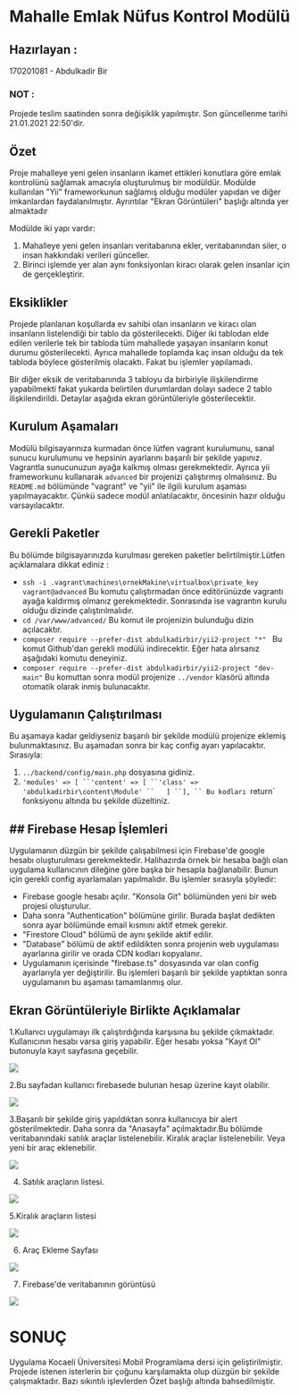 # Mahalle Emlak Nüfus Kontrol Modülü
 
## Hazırlayan :
170201081 - Abdulkadir Bir
### NOT : 
Projede teslim saatinden sonra değişiklik yapılmıştır. Son güncellenme tarihi 21.01.2021 22:50'dir.

## Özet
 Proje mahalleye yeni gelen insanların ikamet ettikleri konutlara göre emlak kontrolünü sağlamak amacıyla oluşturulmuş bir modüldür. Modülde kullanılan "Yii" frameworkunun sağlamış olduğu modüler yapıdan ve diğer imkanlardan faydalanılmıştır. Ayrıntılar "Ekran Görüntüleri" başlığı altında yer almaktadır
 
 Modülde iki yapı vardır:
1. Mahalleye yeni gelen insanları veritabanına ekler, veritabanından siler, o insan hakkındaki verileri günceller.
2. Birinci işlemde yer alan aynı fonksiyonları kiracı olarak gelen insanlar için de gerçekleştirir.

## Eksiklikler
Projede planlanan koşullarda ev sahibi olan insanların ve kiracı olan insanların listelendiği bir tablo da gösterilecekti. Diğer iki tablodan elde edilen verilerle tek bir tabloda tüm mahallede yaşayan insanların konut durumu gösterilecekti. Ayrıca mahallede toplamda kaç insan olduğu da tek tabloda böylece gösterilmiş olacaktı. Fakat bu işlemler yapılamadı.

Bir diğer eksik de veritabanında 3 tabloyu da birbiriyle ilişkilendirme yapabilmekti fakat yukarda belirtilen durumlardan dolayı sadece 2 tablo ilişkilendirildi. Detaylar aşağıda ekran görüntüleriyle gösterilecektir.

## Kurulum Aşamaları 
Modülü bilgisayarınıza kurmadan önce lütfen vagrant kurulumunu, sanal sunucu kurulumunu ve hepsinin ayarlarını başarılı bir şekilde yapınız. Vagrantla sunucunuzun ayağa kalkmış olması gerekmektedir. Ayrıca yii frameworkunu kullanarak `advanced` bir projenizi çalıştırmış olmalısınız. Bu `README.md` bölümünde "vagrant" ve "yii" ile ilgili kurulum aşaması yapılmayacaktır. Çünkü sadece modül anlatılacaktır, öncesinin hazır olduğu varsayılacaktır.

## Gerekli Paketler
Bu bölümde bilgisayarınızda kurulması gereken paketler belirtilmiştir.Lütfen açıklamalara dikkat ediniz :
- `ssh -i .vagrant\machines\ornekMakine\virtualbox\private_key vagrant@advanced` Bu komutu çalıştırmadan önce editörünüzde vagrantı ayağa kaldırmış olmanız gerekmektedir. Sonrasında ise vagrantın kurulu olduğu dizinde çalıştırılmalıdır.
- `cd /var/www/advanced/` Bu komut ile projenizin bulunduğu dizin açılacaktır.
- `composer require --prefer-dist abdulkadirbir/yii2-project "*" ` Bu komut Github'dan gerekli modülü indirecektir. Eğer hata alırsanız aşağıdaki komutu deneyiniz.
- `composer require --prefer-dist abdulkadirbir/yii2-project "dev-main"` Bu komuttan sonra modül projenize `../vendor` klasörü altında otomatik olarak inmiş bulunacaktır.

## Uygulamanın Çalıştırılması
Bu aşamaya kadar geldiyseniz başarılı bir şekilde modülü projenize eklemiş bulunmaktasınız. Bu aşamadan sonra bir kaç config ayarı yapılacaktır. Sırasıyla:
1. `../backend/config/main.php` dosyasına gidiniz.
2. `'modules' => [
        ``'content' => [
           ``'class' => 'abdulkadirbir\content\Module'
     ``   ]
    ``], `` Bu kodları `return` fonksiyonu altında bu şekilde düzeltiniz.  

## ## Firebase Hesap İşlemleri
Uygulamanın düzgün bir şekilde çalışabilmesi için Firebase'de google hesabı oluşturulması gerekmektedir. Halihazırda örnek bir hesaba bağlı olan uygulama kullanıcının dileğine göre başka bir hesapla bağlanabilir. Bunun için gerekli config ayarlamaları yapılmalıdır. Bu işlemler sırasıyla şöyledir:
- Firebase google hesabı açılır. "Konsola Git" bölümünden yeni bir web projesi oluşturulur.
- Daha sonra "Authentication" bölümüne girilir. Burada başlat dedikten sonra ayar bölümünde email kısmını aktif etmek gerekir.
- "Firestore Cloud" bölümü de aynı şekilde aktif edilir.
- "Database" bölümü de aktif edildikten sonra projenin web uygulaması ayarlarına girilir ve orada CDN kodları kopyalanır.
- Uygulamanın içerisinde "firebase.ts" dosyasında var olan config ayarlarıyla yer değiştirilir. Bu işlemleri başarılı bir şekilde yaptıktan sonra uygulamanın bu aşaması tamamlanmış olur.

## Ekran Görüntüleriyle Birlikte Açıklamalar
1.Kullanıcı uygulamayı ilk çalıştırdığında karşısına bu şekilde çıkmaktadır. Kullanıcının hesabı varsa giriş yapabilir. Eğer hesabı yoksa "Kayıt Ol" butonuyla kayıt sayfasına geçebilir.

![](screenshots/Screenshot_12.png)

2.Bu sayfadan kullanıcı firebasede bulunan hesap üzerine kayıt olabilir.

![](screenshots/Screenshot_16.png)

3.Başarılı bir şekilde giriş yapıldıktan sonra kullanıcıya bir alert gösterilmektedir. Daha sonra da "Anasayfa" açılmaktadır.Bu bölümde veritabanındaki satılık araçlar listelenebilir. Kiralık araçlar listelenebilir. Veya yeni bir araç eklenebilir.

![](screenshots/Screenshots_14.png)

4. Satılık araçların listesi.

![](screenshots/Screenshot_13.png)

5.Kiralık araçların listesi

![](screenshots/Screenshot_14.png)

6. Araç Ekleme Sayfası

![](screenshots/Screenshot_15.png)

7. Firebase'de veritabanının görüntüsü

![](screenshots/Screenshot_17.png)


# SONUÇ 
Uygulama Kocaeli Üniversitesi Mobil Programlama dersi için geliştirilmiştir. Projede istenen isterlerin bir çoğunu karşılamakta olup düzgün bir şekilde çalışmaktadır. Bazı sıkıntılı işlevlerden Özet başlığı altında bahsedilmiştir.
